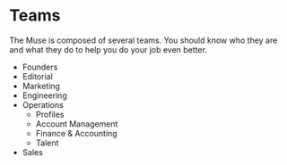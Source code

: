 # Teams

The Muse is composed of several teams.  You should know who they are and what they do to help you do your job even better.

* Founders
* Editorial
* Marketing
* Engineering
* Operations
    * Profiles
    * Account Management
    * Finance & Accounting
    * Talent
* Sales